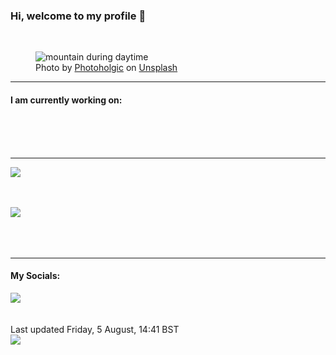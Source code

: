 <h3>Hi, welcome to my profile 👋</h3>

<br />
<figure>
  <img
    src="https://images.unsplash.com/photo-1564400915299-9bb40f2b5f7c?crop=entropy&cs=tinysrgb&fit=max&fm=jpg&ixid=MnwyNzQ3MDB8MHwxfHJhbmRvbXx8fHx8fHx8fDE2NTk3MDI2Mzc&ixlib=rb-1.2.1&q=80&w=1080&auto=format"
    alt="mountain during daytime" 
  />
  <figcaption>Photo by <a
    href="https://unsplash.com/@photoholgic?utm_source=Profile%20readme&utm_medium=referral">Photoholgic</a> on <a
    href="https://unsplash.com/?utm_source=Profile%20readme&utm_medium=referral">Unsplash</a></figcaption>
</figure>


<hr />
<h4>I am currently working on:</h4>
<a href=""></a>

<br /><br /><br />

<hr />
<img
  src="https://github-readme-stats.vercel.app/api?username=shanelucy&show_icons=true&theme=calm"
/>
<br /><br /><br />

<img 
  src="https://github-readme-stats.vercel.app/api/top-langs/?username=shanelucy&theme=calm"
/>
<br /><br /><br /><br />
<hr />
<h4>My Socials:</h4>
<a href="https://uk.linkedin.com/in/shane-lucy-4735b616a">
  <img
    src="https://img.shields.io/badge/linkedin%20-%230077B5.svg?&style=for-the-badge&logo=linkedin&logoColor=white"
  />
</a>
<br /><br /><br />
Last updated Friday, 5 August, 14:41 BST
<br />
<img
  src="https://github.com/ShaneLucy/ShaneLucy/workflows/README%20build/badge.svg"
/>
